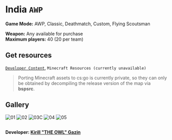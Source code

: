 # India `AWP`
**Game Mode:** AWP, Classic, Deathmatch, Custom, Flying Scoutsman

**Weapon:** Any available for purchase
<br>**Maximum players:** 40 (20 per team)

## Get resources
[`Developer Content`](https://github.com/redesaile/source-developer), `Minecraft Resources (currently unavailable)`

> Porting Minecraft assets to cs:go is currently private, so they can only be obtained by decompiling the release version of the map via **bspsrc**.

## Gallery
![01](https://user-images.githubusercontent.com/90133781/180858804-317c1860-4668-4d2d-abf0-61229a0b41c8.jpg)
![02](https://user-images.githubusercontent.com/90133781/180858812-479f75ce-8da9-4ecb-b1fd-e29c6be88fa3.jpg)
![03C](https://user-images.githubusercontent.com/90133781/180858816-26e5affc-e181-4bc4-864a-eb20af06d043.jpg)
![04](https://user-images.githubusercontent.com/90133781/180858819-47e867af-54e0-40ca-abdb-d5bd3f8509ac.jpg)
![05](https://user-images.githubusercontent.com/90133781/180858821-3ce5e975-8b71-4ed5-94ec-9c86bfbfe1a4.jpg)

##
**Developer: [Kirill "THE OWL" Gazin](https://github.com/redesaile)**
